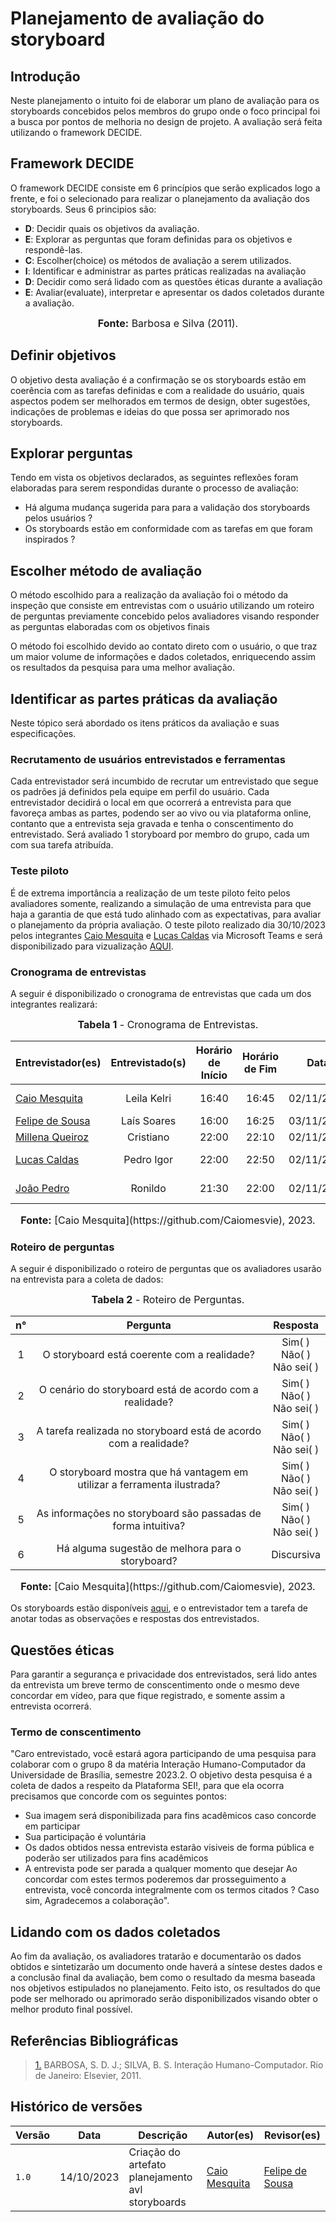 # Planejamento de avaliação do storyboard

## Introdução 
Neste planejamento o intuito foi de elaborar um plano de avaliação para os storyboards concebidos pelos membros do grupo onde o foco principal foi a busca por pontos de melhoria no design de projeto. A avaliação será feita utilizando o framework DECIDE.
## Framework DECIDE
O framework DECIDE consiste em 6 princípios que serão explicados logo a frente, e foi o selecionado para realizar o planejamento da avaliação dos storyboards. Seus 6 principios são:

* **D**: Decidir quais os objetivos da avaliação.
* **E**: Explorar as perguntas que foram definidas para os objetivos e respondê-las.
* **C**: Escolher(choice) os métodos de avaliação a serem utilizados.
* **I**: Identificar e administrar as partes práticas realizadas na avaliação
* **D**: Decidir como será lidado com as questões éticas durante a avaliação
* **E**: Avaliar(evaluate), interpretar e apresentar os dados coletados durante a avaliação.

<font size="3"><p style="text-align: center"><b>Fonte:</b> Barbosa e Silva (2011).</p></font>

## Definir objetivos
O objetivo desta avaliação é a confirmação se os storyboards estão em coerência com as tarefas definidas e com a realidade do usuário, quais aspectos podem ser melhorados em termos de design, obter sugestões, indicações de problemas e ideias do que possa ser aprimorado nos storyboards.

## Explorar perguntas
Tendo em vista os objetivos declarados, as seguintes reflexões foram elaboradas para serem respondidas durante o processo de avaliação:
* Há alguma mudança sugerida para para a validação dos storyboards pelos usuários ?
* Os storyboards estão em conformidade com as tarefas em que foram inspirados ?
  
## Escolher método de avaliação
O método escolhido para a realização da avaliação foi o método da inspeção que consiste em entrevistas com o usuário utilizando um roteiro de perguntas previamente concebido pelos avaliadores visando responder as perguntas elaboradas com os objetivos finais

O método foi escolhido devido ao contato direto com o usuário, o que traz um maior volume de informações e dados coletados, enriquecendo assim os resultados da pesquisa para uma melhor avaliação.

## Identificar as partes práticas da avaliação
Neste tópico será abordado os itens práticos da avaliação e suas especificações.
### Recrutamento de usuários entrevistados e ferramentas
Cada entrevistador será incumbido de recrutar um entrevistado que segue os padrões já definidos pela equipe em perfil do usuário. Cada entrevistador decidirá o local em que ocorrerá a entrevista para que favoreça ambas as partes, podendo ser ao vivo ou via plataforma online, contanto que a entrevista seja gravada e tenha o conscentimento do entrevistado. Será avaliado 1 storyboard por membro do grupo, cada um com sua tarefa atribuída.

### Teste piloto
É de extrema importância a realização de um teste piloto feito pelos avaliadores somente, realizando a simulação de uma entrevista para que haja a garantia de que está tudo alinhado com as expectativas, para avaliar o planejamento da própria avaliação.
O teste piloto realizado dia 30/10/2023 pelos integrantes [Caio Mesquita](https://github.com/Caiomesvie) e [Lucas Caldas](https://github.com/arthurmlv) via Microsoft Teams e será disponibilizado para vizualização [AQUI](https://youtu.be/wch6CAGwB24).

### Cronograma de entrevistas
A seguir é disponibilizado o cronograma de entrevistas que cada um dos integrantes realizará:

<font size="3"><p style="text-align: center"><b>Tabela 1</b> - Cronograma de Entrevistas.</p></font>
<center>

| Entrevistador(es)                              | Entrevistado(s) | Horário de Início | Horário de Fim |    Data    |          Local          |
| ---------------------------------------------- | :-------------: | :---------------: | :------------: | :--------: | :---------------------: |
| [Caio Mesquita](https://github.com/Caiomesvie) |  Leila Kelri  |       16:40       |     16:45      | 02/11/2023 | Plataforma Google Meet  |
| [Felipe de Sousa](https://github.com/fsousac) | Laís Soares | 16:00 | 16:25 | 03/11/2023 | Pessoalmente |
| [Millena Queiroz](https://github.com/MillenaQueiroz) | Cristiano |       22:00       |     22:10      | 02/11/2023 |   Pessoalmente    |
| [Lucas Caldas](https://github.com/lucascaldasb)   |  Pedro Igor  |       22:00       |     22:50      | 02/11/2023 |   Plataforma Discord    |
|  [João Pedro](https://github.com/JoosPerro) | Ronildo  |       21:30       |    22:00      | 02/11/2023 | Plataforma Discord |

</center>
<font size="3"><p style="text-align: center"><b>Fonte:</b> [Caio Mesquita](https://github.com/Caiomesvie), 2023.</p></font>

### Roteiro de perguntas
A seguir é disponibilizado o roteiro de perguntas que os avaliadores usarão na entrevista para a coleta de dados:

<font size="3"><p style="text-align: center"><b>Tabela 2</b> - Roteiro de Perguntas.</p></font>
<center>

|n°|Pergunta|Resposta|
| :-: | :-: | :-: |
|1|O storyboard está coerente com a realidade?|Sim( ) <br />Não( ) <br />Não sei( )|
|2|O cenário do storyboard está de acordo com a realidade?|Sim( ) <br />Não( ) <br />Não sei( )|
|3|A tarefa realizada no storyboard está de acordo com a realidade?|Sim( ) <br />Não( ) <br />Não sei( )|
|4|O storyboard mostra que há vantagem em utilizar a ferramenta ilustrada?|Sim( ) <br />Não( ) <br />Não sei( )|
|5|As informações no storyboard são passadas de forma intuitiva?|Sim( ) <br />Não( ) <br />Não sei( )|
|6|Há alguma sugestão de melhora para o storyboard?|Discursiva|

</center>
<font size="3"><p style="text-align: center"><b>Fonte:</b> [Caio Mesquita](https://github.com/Caiomesvie), 2023.</p></font>

Os storyboards estão disponíveis [aqui](storyboards.md), e o entrevistador tem a tarefa de anotar todas as observações e respostas dos entrevistados.

## Questões éticas
Para garantir a segurança e privacidade dos entrevistados, será lido antes da entrevista um breve termo de conscentimento onde o mesmo deve concordar em vídeo, para que fique registrado, e somente assim a entrevista ocorrerá.
### Termo de conscentimento
"Caro entrevistado, você estará agora participando de uma pesquisa para colaborar com o grupo 8 da matéria Interação Humano-Computador da Universidade de Brasília, semestre 2023.2. O objetivo desta pesquisa é a coleta de dados a respeito da Plataforma SEI!, para que ela ocorra precisamos que concorde com os seguintes pontos:
* Sua imagem será disponibilizada para fins acadêmicos caso concorde em participar
* Sua participação é voluntária
* Os dados obtidos nessa entrevista estarão visiveis de forma pública e poderão ser utilizados para fins acadêmicos
* A entrevista pode ser parada a qualquer momento que desejar
Ao concordar com estes termos poderemos dar prosseguimento a entrevista, você concorda integralmente com os termos citados ? Caso sim, Agradecemos a colaboração".

## Lidando com os dados coletados
Ao fim da avaliação, os avaliadores tratarão e documentarão os dados obtidos e sintetizarão um documento onde haverá a síntese destes dados e a conclusão final da avaliação, bem como o resultado da mesma baseada nos objetivos estipulados no planejamento. 
Feito isto, os resultados do que pode ser melhorado ou aprimorado serão disponibilizados visando obter o melhor produto final possível.

## Referências Bibliográficas

> <a id="REF1" href="#anchor_1">1.</a> BARBOSA, S. D. J.; SILVA, B. S. Interação Humano-Computador. Rio de Janeiro: Elsevier, 2011.

## Histórico de versões

| Versão | Data       | Descrição                                       | Autor(es)                                                                                     | Revisor(es)                                      |
| ------ | ---------- | ----------------------------------------------- | ------------------------------------------------| ------------------------------------------------ |
| `1.0`  | 14/10/2023 | Criação do artefato planejamento avl storyboards | [Caio Mesquita](https://github.com/Caiomesvie)  | [Felipe de Sousa](https://github.com/fsousac)  | 


